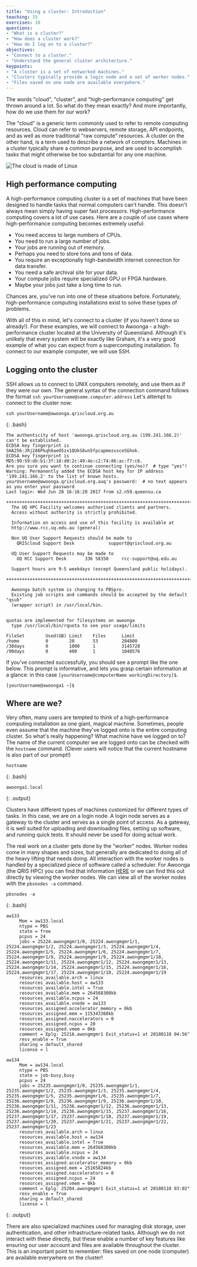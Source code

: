 ```yaml
---
title: "Using a cluster: Introduction"
teaching: 15
exercises: 10
questions:
- "What is a cluster?"
- "How does a cluster work?"
- "How do I log on to a cluster?"
objectives:
- "Connect to a cluster."
- "Understand the general cluster architecture."
keypoints:
- "A cluster is a set of networked machines."
- "Clusters typically provide a login node and a set of worker nodes."
- "Files saved on one node are available everywhere."
---
```


The words "cloud", "cluster", and "high-performance computing" get thrown around a lot.
So what do they mean exactly?
And more importantly, how do we use them for our work?

The "cloud" is a generic term commonly used to refer to remote computing resources.
Cloud can refer to webservers, remote storage, API endpoints, and as well as more traditional "raw compute" resources. 
A cluster on the other hand, is a term used to describe a network of compters.
Machines in a cluster typically share a common purpose, 
and are used to accomplish tasks that might otherwise be too substantial for any one machine. 

![The cloud is made of Linux](../files/linux-cloud.jpg)

## High performance computing

A high-performance computing cluster is a set of machines that have been 
designed to handle tasks that normal computers can't handle.
This doesn't always mean simply having super fast processors. 
High-performance computing covers a lot of use cases.
Here are a couple of use cases where high-performance computing becomes extremely useful:

* You need access to large numbers of CPUs.
* You need to run a large number of jobs.
* Your jobs are running out of memory.
* Perhaps you need to store tons and tons of data.
* You require an exceptionally high-bandwidth internet connection for data transfer.
* You need a safe archival site for your data.
* Your compute jobs require specialized GPU or FPGA hardware.
* Maybe your jobs just take a long time to run.

Chances are, you've run into one of these situations before.
Fortunately, high-performance computing installations exist to solve these types of problems.

With all of this in mind, let's connect to a cluster (if you haven't done so already!). 
For these examples, we will connect to Awoonga - a high-performance cluster located at the University of Queensland.
Although it's unlikely that every system will be exactly like Graham, 
it's a very good example of what you can expect from a supercomputing installation.
To connect to our example computer, we will use SSH. 

## Logging onto the cluster

SSH allows us to connect to UNIX computers remotely, and use them as if they were our own.
The general syntax of the connection command follows the format `ssh yourUsername@some.computer.address`
Let's attempt to connect to the cluster now:
```
ssh yourUsername@awoonga.qriscloud.org.au
```
{: .bash}

```{.output}
The authenticity of host 'awoonga.qriscloud.org.au (199.241.166.2)' can't be established.
ECDSA key fingerprint is SHA256:JRj286Pkqh6aeO5zx1QUkS8un5fpcapmezusceSGhok.
ECDSA key fingerprint is MD5:99:59:db:b1:3f:18:d0:2c:49:4e:c2:74:86:ac:f7:c6.
Are you sure you want to continue connecting (yes/no)?  # type "yes"!
Warning: Permanently added the ECDSA host key for IP address '199.241.166.2' to the list of known hosts.
yourUsername@awoonga.qriscloud.org.auq's password:  # no text appears as you enter your password
Last login: Wed Jun 28 16:16:20 2017 from s2.n59.queensu.ca

++++++++++++++++++++++++++++++++++++++++++++++++++++++++++++++++++++++++++
  The UQ HPC Facility welcomes authorised clients and partners.
  Access without authority is strictly prohibited.

  Information on access and use of this facility is available at
  http://www.rcc.uq.edu.au (general)

  Non UQ User Support Requests should be made to
    QRIScloud Support Desk             support@qriscloud.org.au

  UQ User Support Requests may be made to
    UQ RCC Support Desk       336 58350     rcc-support@uq.edu.au

  Support hours are 9-5 weekdays (except Queensland public holidays).

++++++++++++++++++++++++++++++++++++++++++++++++++++++++++++++++++++++++++

  Awoonga batch system is changing to PBSpro.
  Existing job scripts and commands should be accepted by the default "qsub"
  (wrapper script) in /usr/local/bin.


quotas are implemented for filesystems on awoonga
  type /usr/local/bin/rquota to see your usage/limits

FileSet        Used(GB) Limit    Files      Limit     
/home          0        20       53         204800    
/30days        0        1000     1          3145728   
/90days        0        400      1          1048576   

```

If you've connected successfully, you should see a prompt like the one below. 
This prompt is informative, and lets you grasp certain information at a glance:
in this case `[yourUsername@computerName workingDirectory]$`.

```{.output}
[yourUsername@awoonga1 ~]$
```

## Where are we? 

Very often, many users are tempted to think of a high-performance computing installation as one giant, magical machine.
Sometimes, people even assume that the machine they've logged onto is the entire computing cluster.
So what's really happening? What machine have we logged on to?
The name of the current computer we are logged onto can be checked with the `hostname` command.
(Clever users will notice that the current hostname is also part of our prompt!)

```
hostname
```
{: .bash}
```
awoonga1.local
```
{: .output}

Clusters have different types of machines customized for different types of tasks.
In this case, we are on a login node.
A login node serves as a gateway to the cluster and serves as a single point of access.
As a gateway, it is well suited for uploading and downloading files, setting up software, and running quick tests.
It should never be used for doing actual work.

The real work on a cluster gets done by the "worker" nodes.
Worker nodes come in many shapes and sizes, but generally are dedicated to doing all of the heavy lifting that needs doing. 
All interaction with the worker nodes is handled by a specialized piece of software called a scheduler. For Awoonga (the QRIS HPC) you can find that information [HERE](https://www.qriscloud.org.au/support/qriscloud-documentation/92-awoonga-user-guide#technical_overview) or we can find this out directly by viewing the worker nodes.
We can view all of the worker nodes with the `pbsnodes -a` command.

```
pbsnodes -a
```
{: .bash}
```
aw133
     Mom = aw133.local
     ntype = PBS
     state = free
     pcpus = 24
     jobs = 25224.awongmgmr1/0, 25224.awongmgmr1/1, 25224.awongmgmr1/2, 25224.awongmgmr1/3, 25224.awongmgmr1/4, 25224.awongmgmr1/5, 25224.awongmgmr1/6, 25224.awongmgmr1/7, 25224.awongmgmr1/8, 25224.awongmgmr1/9, 25224.awongmgmr1/10, 25224.awongmgmr1/11, 25224.awongmgmr1/12, 25224.awongmgmr1/13, 25224.awongmgmr1/14, 25224.awongmgmr1/15, 25224.awongmgmr1/16, 25224.awongmgmr1/17, 25224.awongmgmr1/18, 25224.awongmgmr1/19
     resources_available.arch = linux
     resources_available.host = aw133
     resources_available.intel = True
     resources_available.mem = 264568300kb
     resources_available.ncpus = 24
     resources_available.vnode = aw133
     resources_assigned.accelerator_memory = 0kb
     resources_assigned.mem = 115343360kb
     resources_assigned.naccelerators = 0
     resources_assigned.ncpus = 20
     resources_assigned.vmem = 0kb
     comment = Eplg: 25216.awongmgmr1 Exit_status=1 at 20180110 04:56"
     resv_enable = True
     sharing = default_shared
     license = l

aw134
     Mom = aw134.local
     ntype = PBS
     state = job-busy,busy
     pcpus = 24
     jobs = 25235.awongmgmr1/0, 25235.awongmgmr1/1, 25235.awongmgmr1/2, 25235.awongmgmr1/3, 25235.awongmgmr1/4, 25235.awongmgmr1/5, 25235.awongmgmr1/6, 25235.awongmgmr1/7, 25236.awongmgmr1/8, 25236.awongmgmr1/9, 25236.awongmgmr1/10, 25236.awongmgmr1/11, 25236.awongmgmr1/12, 25236.awongmgmr1/13, 25236.awongmgmr1/14, 25236.awongmgmr1/15, 25237.awongmgmr1/16, 25237.awongmgmr1/17, 25237.awongmgmr1/18, 25237.awongmgmr1/19, 25237.awongmgmr1/20, 25237.awongmgmr1/21, 25237.awongmgmr1/22, 25237.awongmgmr1/23
     resources_available.arch = linux
     resources_available.host = aw134
     resources_available.intel = True
     resources_available.mem = 264568300kb
     resources_available.ncpus = 24
     resources_available.vnode = aw134
     resources_assigned.accelerator_memory = 0kb
     resources_assigned.mem = 25165824kb
     resources_assigned.naccelerators = 0
     resources_assigned.ncpus = 24
     resources_assigned.vmem = 0kb
     comment = Eplg: 25204.awongmgmr1 Exit_status=1 at 20180110 03:02"
     resv_enable = True
     sharing = default_shared
     license = l

```
{: .output}

There are also specialized machines used for managing disk storage, user authentication, 
and other infrastructure-related tasks. 
Although we do not interact with these directly, 
but these enable a number of key features like ensuring our user account and files are available throughout the cluster.
This is an important point to remember: 
files saved on one node (computer) are available everywhere on the cluster!
